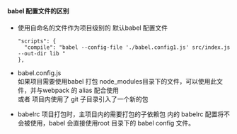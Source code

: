 #### babel 配置文件的区别
- 使用自命名的文件作为项目级别的 默认babel 配置文件     
  ```
  "scripts": {
    "compile": "babel --config-file './babel.config1.js' src/index.js --out-dir lib "
  },
  ```

- babel.config.js   
  如果项目需要使用babel 打包 node_modules目录下的文件，可以使用此文件，并与webpack 的 alias 配合使用  
  或者 项目内使用了 git 子目录引入了一个新的包

- babelrc
  项目打包时，主项目内的需要打包的子依赖包 内的 babelrc 配置将不会被使用，babel 会直接使用root 目录下的 babel config 文件。

